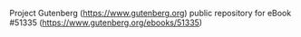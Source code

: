 Project Gutenberg (https://www.gutenberg.org) public repository for
eBook #51335 (https://www.gutenberg.org/ebooks/51335)
